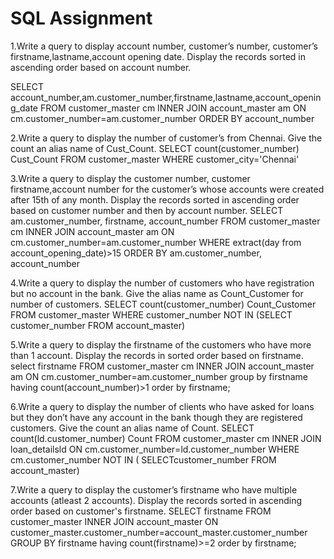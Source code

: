 # SQL Assignment

    
1.Write a query to display account number, customer’s number, customer’s firstname,lastname,account opening date.
Display the records sorted in ascending order based on account number.

SELECT account_number,am.customer_number,firstname,lastname,account_opening_date
FROM customer_master cm INNER JOIN account_master am
ON cm.customer_number=am.customer_number
ORDER BY account_number

2.Write a query to display the number of customer’s from Chennai. Give the count an alias name of Cust_Count.
SELECT count(customer_number) Cust_Count
FROM customer_master
WHERE customer_city='Chennai'

3.Write a query to display the customer number, customer firstname,account number for the customer’s whose accounts were created after 15th of any month.
Display the records sorted in ascending order based on customer number and then by account number.
SELECT am.customer_number, firstname, account_number
FROM customer_master cm INNER JOIN account_master am
ON cm.customer_number=am.customer_number
WHERE extract(day from account_opening_date)>15
ORDER BY am.customer_number, account_number

4.Write a query to display the number of customers who have registration but no account in the bank.
Give the alias name as Count_Customer for number of customers.
SELECT count(customer_number) Count_Customer
FROM customer_master
WHERE customer_number NOT IN (SELECT customer_number FROM account_master)

5.Write a query to display the firstname of the customers who have more than 1 account. Display the records in sorted order based on firstname.
select firstname
FROM customer_master cm INNER JOIN account_master am ON cm.customer_number=am.customer_number group by firstname having count(account_number)>1 order by firstname;
    
6.Write a query to display the number of clients who have asked for loans but they don’t have any account in the bank though they are registered customers. Give the count an alias name of Count.
SELECT count(ld.customer_number) Count
FROM customer_master cm INNER JOIN loan_detailsld
ON cm.customer_number=ld.customer_number
WHERE cm.customer_number NOT IN ( SELECTcustomer_number FROM account_master)

7.Write a query to display the customer’s firstname who have multiple accounts (atleast 2 accounts). Display the records sorted in ascending order based on customer's firstname.
SELECT firstname
FROM customer_master INNER JOIN account_master
ON customer_master.customer_number=account_master.customer_number GROUP BY firstname
having count(firstname)>=2 order by firstname;

